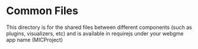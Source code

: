 # Common Files
This directory is for the shared files between different components (such as plugins, visualizers, etc) and is available in requirejs under your webgme app name (MICProject)
